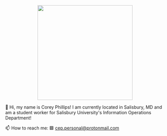 <div id="header" align="center">
  <img src="https://media.giphy.com/media/1GEATImIxEXVR79Dhk/giphy.gif" width="300"/>
</div>

👋 Hi, my name is Corey Phillips! I am currently located in Salisbury, MD and am a student worker for Salisbury University's Information Operations Department!

📫 How to reach me: 
    🟪 cep.personal@protonmail.com


<!---
cphillips13/cphillips13 is a ✨ special ✨ repository because its `README.md` (this file) appears on your GitHub profile.
You can click the Preview link to take a look at your changes.
--->
